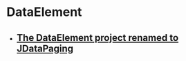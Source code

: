# DataElement

* ## [The DataElement project renamed to JDataPaging](https://github.com/mssalvo/JDataPaging)
